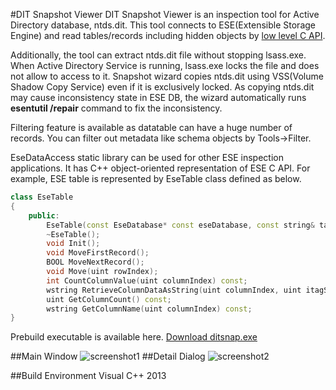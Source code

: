 #DIT Snapshot Viewer
DIT Snapshot Viewer is an inspection tool for Active Directory database, ntds.dit. This tool connects to ESE(Extensible Storage Engine) and read tables/records including hidden objects by [low level C API](https://msdn.microsoft.com/en-us/library/gg269259%28v=exchg.10%29.aspx).

Additionally, the tool can extract ntds.dit file without stopping lsass.exe. When Active Directory Service is running, lsass.exe locks the file and does not allow to access to it. Snapshot wizard copies ntds.dit using VSS(Volume Shadow Copy Service) even if it is exclusively locked. As copying ntds.dit may cause inconsistency state in ESE DB, the wizard automatically runs __esentutil /repair__ command to fix the inconsistency.

Filtering feature is available as datatable can have a huge number of records. You can filter out metadata like schema objects by Tools->Filter.

EseDataAccess static library can be used for other ESE inspection applications. It has C++ object-oriented representation of ESE C API. For example, ESE table is represented by EseTable class defined as below.
```C++
class EseTable
{
	public:
		EseTable(const EseDatabase* const eseDatabase, const string& tableName);
		~EseTable();
		void Init();
		void MoveFirstRecord();
		BOOL MoveNextRecord();
		void Move(uint rowIndex);
		int CountColumnValue(uint columnIndex) const;
		wstring RetrieveColumnDataAsString(uint columnIndex, uint itagSequence = 1);
		uint GetColumnCount() const;
		wstring GetColumnName(uint columnIndex) const;
}
```
Prebuild executable is available here.
[Download ditsnap.exe](https://github.com/yosqueoy/ditsnap/blob/master/x64/Release/ditsnap.exe?raw=true)

##Main Window
![screenshot1](https://raw.githubusercontent.com/yosqueoy/ditsnap/master/images/screenshot1.png)
##Detail Dialog
![screenshot2](https://raw.githubusercontent.com/yosqueoy/ditsnap/master/images/screenshot2.png)

##Build Environment
Visual C++ 2013
